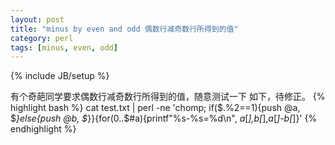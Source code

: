 ```yaml
---
layout: post
title: "minus by even and odd 偶数行减奇数行所得到的值"
category: perl
tags: [minus, even, odd]
---
```

{% include JB/setup %}

有个奇葩同学要求偶数行减奇数行所得到的值，随意测试一下
如下，待修正。
{% highlight bash %}
cat test.txt | perl -ne 'chomp; if($.%2==1){push @a, $_}else{push @b, $_}}{for(0..$#a){printf"%s-%s=%d\n", $a[$_],$b[$_],$a[$_]-$b[$_]}' 
{% endhighlight %}
